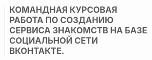 > # КОМАНДНАЯ КУРСОВАЯ РАБОТА ПО СОЗДАНИЮ СЕРВИСА ЗНАКОМСТВ НА БАЗЕ СОЦИАЛЬНОЙ СЕТИ ВКОНТАКТЕ.
> 
> 
